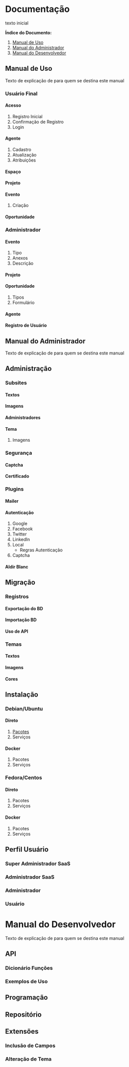 # Documentação

texto inicial

**Índice do Documento:**
1. [Manual de Uso](https://github.com/edsongs/instal-mapas/blob/master/Base-Volumes.md#manual-de-uso)
2. [Manual do Administrador](https://github.com/edsongs/instal-mapas/blob/master/Base-Volumes.md#manual-do-administrador)
3. [Manual do Desenvolvedor](https://github.com/edsongs/instal-mapas/blob/master/Base-Volumes.md#manual-do-desenvolvedor)

## Manual de Uso
Texto de explicação de para quem se destina este manual

### Usuário Final
#### Acesso
1. Registro Inicial
2. Confirmação de Registro
3. Login
#### Agente
1. Cadastro
2. Atualização
3. Atribuições
#### Espaço
#### Projeto
#### Evento
1. Criação
#### Oportunidade
### Administrador
#### Evento
1. Tipo
2. Anexos
3. Descrição
#### Projeto
#### Oportunidade
1. Tipos
2. Formulário
#### Agente
#### Registro de Usuário

## Manual do Administrador
Texto de explicação de para quem se destina este manual

## Administração
### Subsites
#### Textos
#### Imagens
#### Administradores
#### Tema
1. Imagens
### Segurança
#### Captcha
#### Certificado
### Plugins
#### Mailer
#### Autenticação
1. Google
2. Facebook
3. Twitter
4. LinkedIn
5. Local
	* Regras Autenticação
6. Captcha
#### Aldir Blanc
## Migração
### Registros
#### Exportação do BD
#### Importação BD
#### Uso de API
### Temas
#### Textos
#### Imagens
#### Cores
## Instalação
### Debian/Ubuntu
#### Direto
1. [Pacotes]()
2. Serviços
#### Docker
1. Pacotes
2. Serviços
### Fedora/Centos
#### Direto
1. Pacotes
2. Serviços
#### Docker
1. Pacotes
2. Serviços
## Perfil Usuário
### Super Administrador SaaS
### Administrador SaaS
### Administrador
### Usuário

# Manual do Desenvolvedor
Texto de explicação de para quem se destina este manual
## API
### Dicionário Funções 
### Exemplos de Uso
## Programação
## Repositório
## Extensões
### Inclusão de Campos
### Alteração de Tema
